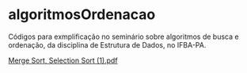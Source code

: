 # algoritmosOrdenacao

Códigos para exmplificação no seminário sobre algoritmos de busca e ordenação, da disciplina de Estrutura de Dados, no IFBA-PA.


[Merge Sort, Selection Sort (1).pdf](https://github.com/bglassesgirl/algoritmosOrdenacao/files/11158517/Merge.Sort.Selection.Sort.1.pdf)

